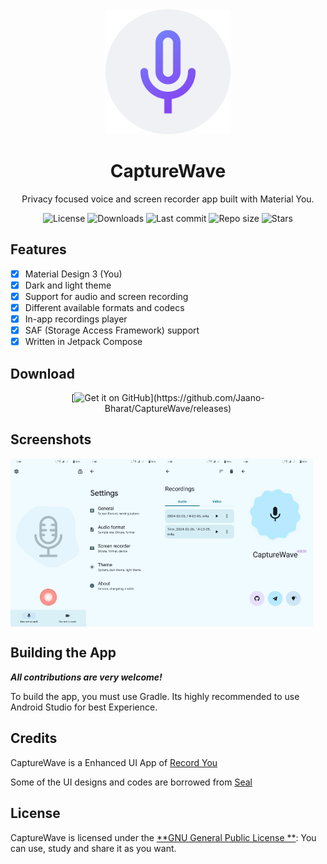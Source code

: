 <!-- ---------- Header ---------- -->
<div align="center">
  <img width="200" height="200" src="fastlane/metadata/android/en-US/images/icon.png">
  <h1>CaptureWave</h1>
<p>Privacy focused voice and screen recorder app built with Material You.</p>

<!-- ---------- Badges ---------- -->
  <div align="center">
    <img alt="License" src="https://img.shields.io/github/license/Jaano-Bharat/CaptureWave?color=c3e7ff&style=flat-square">
    <img alt="Downloads" src="https://img.shields.io/github/downloads/Jaano-Bharat/CaptureWave/total.svg?color=c3e7ff&style=flat-square">
    <img alt="Last commit" src="https://img.shields.io/github/last-commit/Jaano-Bharat/CaptureWave?color=c3e7ff&style=flat-square">
    <img alt="Repo size" src="https://img.shields.io/github/repo-size/Jaano-Bharat/CaptureWave?color=c3e7ff&style=flat-square">
    <img alt="Stars" src="https://img.shields.io/github/stars/Jaano-Bharat/CaptureWave?color=c3e7ff&style=flat-square">
    <br>
</div>
</div>

<!-- ---------- Description ---------- -->

## Features

- [x] Material Design 3 (You)
- [x] Dark and light theme
- [X] Support for audio and screen recording
- [X] Different available formats and codecs
- [X] In-app recordings player
- [X] SAF (Storage Access Framework) support
- [X] Written in Jetpack Compose

<!-- ---------- Download ---------- -->

## Download

<div align="center">
[<img src="https://raw.githubusercontent.com/vadret/android/master/assets/get-github.png" alt="Get it on GitHub" height="80">](https://github.com/Jaano-Bharat/CaptureWave/releases)

</div>

<!-- ---------- Screenshots ---------- -->

## Screenshots

<div style="display: flex">
  <img src="fastlane/metadata/android/en-US/images/phoneScreenshots/1.png" width="24%">
  <img src="fastlane/metadata/android/en-US/images/phoneScreenshots/2.png" width="24%">  
  <img src="fastlane/metadata/android/en-US/images/phoneScreenshots/3.png" width="24%">
  <img src="fastlane/metadata/android/en-US/images/phoneScreenshots/4.png" width="24%">
</div>

<!-- ---------- Contribution ---------- -->

## Building the App

***All contributions are very welcome!***

To build the app, you must use Gradle. Its highly recommended to use Android Studio for best
Experience.

## Credits

CaptureWave is a Enhanced UI App of [Record You](https://github.com/you-apps/RecordYou)

Some of the UI designs and codes are borrowed from [Seal](https://github.com/JunkFood02/Seal)

## License

CaptureWave is licensed under the [**GNU General Public License
**](https://www.gnu.org/licenses/gpl.html): You can use, study and share it as you want.